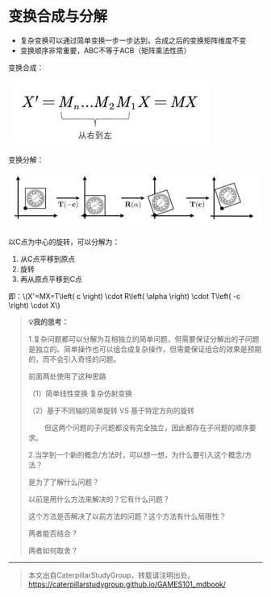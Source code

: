 # 变换合成与分解

- 复杂变换可以通过简单变换一步一步达到，合成之后的变换矩阵维度不变
- 变换顺序非常重要，ABC不等于ACB（矩阵乘法性质）

变换合成：

<div align="left"><img src="../assets/结合律.jpg" width = 400 /></div>

变换分解：

<div align="left"><img src="../assets/分解.jpg" width = 500 /></div>

以C点为中心的旋转，可以分解为：

1. 从C点平移到原点
2. 旋转
3. 再从原点平移到C点

即：\\(X'=MX=T\left( c \right) \cdot R\left( \alpha \right) \cdot T\left( -c \right) \cdot X\\)


> **&#x1F4A1;我的思考：** 
> 
> 1.复杂问题都可以分解为互相独立的简单问题，但需要保证分解出的子问题是独立的。简单操作也可以组合成复杂操作，但需要保证组合的效果是预期的，而不会引入奇怪的问题。
> 
> 前面两处使用了这种思路
> 
> （1）简单线性变换 复杂仿射变换
> 
> （2）基于不同轴的简单旋转 VS 基于特定方向的旋转
> 
>         但这两个问题的子问题都没有完全独立，因此都存在子问题的顺序要求。
> 
> 2.当学到一个新的概念/方法时，可以想一想，为什么要引入这个概念/方法？
> 
> 是为了了解什么问题？
> 
> 以前是用什么方法来解决的？它有什么问题？
> 
> 这个方法是否解决了以前方法的问题？这个方法有什么局限性？
> 
> 两者能否结合？
> 
> 两者如何取舍？

-----------

> 本文出自CaterpillarStudyGroup，转载请注明出处。  
> https://caterpillarstudygroup.github.io/GAMES101_mdbook/